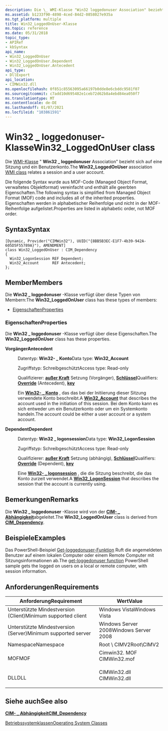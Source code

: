 ```yaml
---
description: Die \_ WMI-Klasse "Win32 loggedonuser Association" bezieht sich auf eine Sitzung und ein Benutzerkonto.
ms.assetid: b1233f90-4898-4ced-84d2-0858027e935a
ms.tgt_platform: multiple
title: Win32_LoggedOnUser-Klasse
ms.topic: reference
ms.date: 05/31/2018
topic_type:
- APIRef
- kbSyntax
api_name:
- Win32_LoggedOnUser
- Win32_LoggedOnUser.Dependent
- Win32_LoggedOnUser.Antecedent
api_type:
- DllExport
api_location:
- CIMWin32.dll
ms.openlocfilehash: 0f851c85563095a66197b0dde8e6cbddc9581f07
ms.sourcegitcommit: c7add10d695482e1ceb72d62b8a4ebd84ea050f7
ms.translationtype: MT
ms.contentlocale: de-DE
ms.lasthandoff: 01/07/2021
ms.locfileid: "103861591"
---
```

# <a name="win32_loggedonuser-class"></a><span data-ttu-id="677fb-103">Win32 \_ loggedonuser-Klasse</span><span class="sxs-lookup"><span data-stu-id="677fb-103">Win32\_LoggedOnUser class</span></span>

<span data-ttu-id="677fb-104">Die [WMI-Klasse](/windows/desktop/WmiSdk/retrieving-a-class) " **Win32 \_ loggedonuser** Association" bezieht sich auf eine Sitzung und ein Benutzerkonto.</span><span class="sxs-lookup"><span data-stu-id="677fb-104">The **Win32\_LoggedOnUser** association [WMI class](/windows/desktop/WmiSdk/retrieving-a-class) relates a session and a user account.</span></span>

<span data-ttu-id="677fb-105">Die folgende Syntax wurde aus MOF-Code (Managed Object Format, verwaltetes Objektformat) vereinfacht und enthält alle geerbten Eigenschaften.</span><span class="sxs-lookup"><span data-stu-id="677fb-105">The following syntax is simplified from Managed Object Format (MOF) code and includes all of the inherited properties.</span></span> <span data-ttu-id="677fb-106">Eigenschaften werden in alphabetischer Reihenfolge und nicht in der MOF-Reihenfolge aufgelistet.</span><span class="sxs-lookup"><span data-stu-id="677fb-106">Properties are listed in alphabetic order, not MOF order.</span></span>

## <a name="syntax"></a><span data-ttu-id="677fb-107">Syntax</span><span class="sxs-lookup"><span data-stu-id="677fb-107">Syntax</span></span>

``` syntax
[Dynamic, Provider("CIMWin32"), UUID("{8BB5B3EC-E1F7-4b39-942A-605D5F55789A}"), AMENDMENT]
class Win32_LoggedOnUser : CIM_Dependency
{
  Win32_LogonSession REF Dependent;
  Win32_Account      REF Antecedent;
};
```

## <a name="members"></a><span data-ttu-id="677fb-108">Member</span><span class="sxs-lookup"><span data-stu-id="677fb-108">Members</span></span>

<span data-ttu-id="677fb-109">Die **Win32 \_ loggedonuser** -Klasse verfügt über diese Typen von Membern:</span><span class="sxs-lookup"><span data-stu-id="677fb-109">The **Win32\_LoggedOnUser** class has these types of members:</span></span>

-   [<span data-ttu-id="677fb-110">Eigenschaften</span><span class="sxs-lookup"><span data-stu-id="677fb-110">Properties</span></span>](#properties)

### <a name="properties"></a><span data-ttu-id="677fb-111">Eigenschaften</span><span class="sxs-lookup"><span data-stu-id="677fb-111">Properties</span></span>

<span data-ttu-id="677fb-112">Die **Win32 \_ loggedonuser** -Klasse verfügt über diese Eigenschaften.</span><span class="sxs-lookup"><span data-stu-id="677fb-112">The **Win32\_LoggedOnUser** class has these properties.</span></span>

<dl> <dt>

<span data-ttu-id="677fb-113">**Vorgänger**</span><span class="sxs-lookup"><span data-stu-id="677fb-113">**Antecedent**</span></span>
</dt> <dd> <dl> <dt>

<span data-ttu-id="677fb-114">Datentyp: **Win32- \_ Konto**</span><span class="sxs-lookup"><span data-stu-id="677fb-114">Data type: **Win32\_Account**</span></span>
</dt> <dt>

<span data-ttu-id="677fb-115">Zugriffstyp: Schreibgeschützt</span><span class="sxs-lookup"><span data-stu-id="677fb-115">Access type: Read-only</span></span>
</dt> <dt>

<span data-ttu-id="677fb-116">Qualifizierer: [**außer Kraft**](/windows/desktop/WmiSdk/standard-qualifiers) Setzung (Vorgänger), [**Schlüssel**](/windows/desktop/WmiSdk/key-qualifier)</span><span class="sxs-lookup"><span data-stu-id="677fb-116">Qualifiers: [**Override**](/windows/desktop/WmiSdk/standard-qualifiers) (Antecedent), [**key**](/windows/desktop/WmiSdk/key-qualifier)</span></span>
</dt> </dl>

<span data-ttu-id="677fb-117">Ein [**Win32- \_ Konto**](win32-account.md) , das das bei der Initiierung dieser Sitzung verwendete Konto beschreibt.</span><span class="sxs-lookup"><span data-stu-id="677fb-117">A [**Win32\_Account**](win32-account.md) that describes the account used in the initiation of this session.</span></span> <span data-ttu-id="677fb-118">Bei dem Konto kann es sich entweder um ein Benutzerkonto oder um ein Systemkonto handeln.</span><span class="sxs-lookup"><span data-stu-id="677fb-118">The account could be either a user account or a system account.</span></span>

</dd> <dt>

<span data-ttu-id="677fb-119">**Dependent**</span><span class="sxs-lookup"><span data-stu-id="677fb-119">**Dependent**</span></span>
</dt> <dd> <dl> <dt>

<span data-ttu-id="677fb-120">Datentyp: **Win32 \_ logonsession**</span><span class="sxs-lookup"><span data-stu-id="677fb-120">Data type: **Win32\_LogonSession**</span></span>
</dt> <dt>

<span data-ttu-id="677fb-121">Zugriffstyp: Schreibgeschützt</span><span class="sxs-lookup"><span data-stu-id="677fb-121">Access type: Read-only</span></span>
</dt> <dt>

<span data-ttu-id="677fb-122">Qualifizierer: [**außer Kraft**](/windows/desktop/WmiSdk/standard-qualifiers) Setzung (abhängig), [**Schlüssel**](/windows/desktop/WmiSdk/key-qualifier)</span><span class="sxs-lookup"><span data-stu-id="677fb-122">Qualifiers: [**Override**](/windows/desktop/WmiSdk/standard-qualifiers) (Dependent), [**key**](/windows/desktop/WmiSdk/key-qualifier)</span></span>
</dt> </dl>

<span data-ttu-id="677fb-123">Eine [**Win32- \_ logonsession**](win32-logonsessionmappeddisk.md) , die die Sitzung beschreibt, die das Konto zurzeit verwendet.</span><span class="sxs-lookup"><span data-stu-id="677fb-123">A [**Win32\_LogonSession**](win32-logonsessionmappeddisk.md) that describes the session that the account is currently using.</span></span>

</dd> </dl>

## <a name="remarks"></a><span data-ttu-id="677fb-124">Bemerkungen</span><span class="sxs-lookup"><span data-stu-id="677fb-124">Remarks</span></span>

<span data-ttu-id="677fb-125">Die **Win32 \_ loggedonuser** -Klasse wird von der [**CIM- \_ Abhängigkeit**](cim-dependency.md)abgeleitet.</span><span class="sxs-lookup"><span data-stu-id="677fb-125">The **Win32\_LoggedOnUser** class is derived from [**CIM\_Dependency**](cim-dependency.md).</span></span>

## <a name="examples"></a><span data-ttu-id="677fb-126">Beispiele</span><span class="sxs-lookup"><span data-stu-id="677fb-126">Examples</span></span>

<span data-ttu-id="677fb-127">Das PowerShell-Beispiel [Get-loggedonuser-Funktion](https://Gallery.TechNet.Microsoft.Com/scriptcenter/0e43993a-895a-4afe-a2b2-045a5146048a) Ruft die angemeldeten Benutzer auf einem lokalen Computer oder einem Remote Computer mit Sitzungsinformationen ab.</span><span class="sxs-lookup"><span data-stu-id="677fb-127">The [get-loggedonuser function](https://Gallery.TechNet.Microsoft.Com/scriptcenter/0e43993a-895a-4afe-a2b2-045a5146048a) PowerShell sample gets the logged on users on a local or remote computer, with session information.</span></span>

## <a name="requirements"></a><span data-ttu-id="677fb-128">Anforderungen</span><span class="sxs-lookup"><span data-stu-id="677fb-128">Requirements</span></span>



| <span data-ttu-id="677fb-129">Anforderung</span><span class="sxs-lookup"><span data-stu-id="677fb-129">Requirement</span></span> | <span data-ttu-id="677fb-130">Wert</span><span class="sxs-lookup"><span data-stu-id="677fb-130">Value</span></span> |
|-------------------------------------|-----------------------------------------------------------------------------------------|
| <span data-ttu-id="677fb-131">Unterstützte Mindestversion (Client)</span><span class="sxs-lookup"><span data-stu-id="677fb-131">Minimum supported client</span></span><br/> | <span data-ttu-id="677fb-132">Windows Vista</span><span class="sxs-lookup"><span data-stu-id="677fb-132">Windows Vista</span></span><br/>                                                                |
| <span data-ttu-id="677fb-133">Unterstützte Mindestversion (Server)</span><span class="sxs-lookup"><span data-stu-id="677fb-133">Minimum supported server</span></span><br/> | <span data-ttu-id="677fb-134">Windows Server 2008</span><span class="sxs-lookup"><span data-stu-id="677fb-134">Windows Server 2008</span></span><br/>                                                          |
| <span data-ttu-id="677fb-135">Namespace</span><span class="sxs-lookup"><span data-stu-id="677fb-135">Namespace</span></span><br/>                | <span data-ttu-id="677fb-136">Root \\ CIMV2</span><span class="sxs-lookup"><span data-stu-id="677fb-136">Root\\CIMV2</span></span><br/>                                                                  |
| <span data-ttu-id="677fb-137">MOF</span><span class="sxs-lookup"><span data-stu-id="677fb-137">MOF</span></span><br/>                      | <dl> <span data-ttu-id="677fb-138"><dt>Cimwin32. MOF</dt></span><span class="sxs-lookup"><span data-stu-id="677fb-138"><dt>CIMWin32.mof</dt></span></span> </dl> |
| <span data-ttu-id="677fb-139">DLL</span><span class="sxs-lookup"><span data-stu-id="677fb-139">DLL</span></span><br/>                      | <dl> <span data-ttu-id="677fb-140"><dt>CIMWin32.dll</dt></span><span class="sxs-lookup"><span data-stu-id="677fb-140"><dt>CIMWin32.dll</dt></span></span> </dl> |



## <a name="see-also"></a><span data-ttu-id="677fb-141">Siehe auch</span><span class="sxs-lookup"><span data-stu-id="677fb-141">See also</span></span>

<dl> <dt>

[<span data-ttu-id="677fb-142">**CIM- \_ Abhängigkeit**</span><span class="sxs-lookup"><span data-stu-id="677fb-142">**CIM\_Dependency**</span></span>](cim-dependency.md)
</dt> <dt>

<span data-ttu-id="677fb-143">[Betriebssystemklassen](/previous-versions//aa392727(v=vs.85))</span><span class="sxs-lookup"><span data-stu-id="677fb-143">[Operating System Classes](/previous-versions//aa392727(v=vs.85))</span></span>
</dt> </dl>

 

